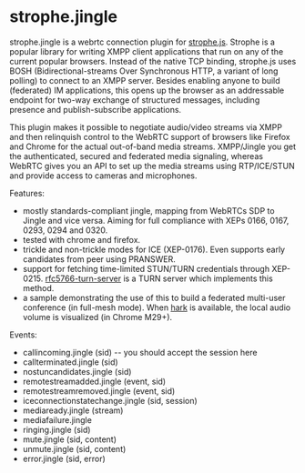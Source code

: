 strophe.jingle
==============

strophe.jingle is a webrtc connection plugin for [strophe.js](http://strophe.im/strophejs/). Strophe is a popular library for writing XMPP client applications that run on any of the current popular browsers. Instead of the native TCP binding, strophe.js uses BOSH (Bidirectional-streams Over Synchronous HTTP, a variant of long polling) to connect to an XMPP server. Besides enabling anyone to build (federated) IM applications, this opens up the browser as an addressable endpoint for two-way exchange of structured messages, including presence and publish-subscribe applications.

This plugin makes it possible to negotiate audio/video streams via XMPP and then relinquish control to the WebRTC support of browsers like Firefox and Chrome for the actual out-of-band media streams. XMPP/Jingle you get the authenticated, secured and federated media signaling, whereas WebRTC gives you an API to set up the media streams using RTP/ICE/STUN and provide access to cameras and microphones.

Features:
- mostly standards-compliant jingle, mapping from WebRTCs SDP to Jingle and vice versa. Aiming for full compliance with XEPs 0166, 0167, 0293, 0294 and 0320.
- tested with chrome and firefox.
- trickle and non-trickle modes for ICE (XEP-0176). Even supports early candidates from peer using PRANSWER.
- support for fetching time-limited STUN/TURN credentials through XEP-0215. [rfc5766-turn-server](https://code.google.com/p/rfc5766-turn-server/) is a TURN server which implements this method.
- a sample demonstrating the use of this to build a federated multi-user conference (in full-mesh mode). When [hark](https://github.com/latentflip/hark) is available, the local audio volume is visualized (in Chrome M29+).

Events:
- callincoming.jingle (sid) -- you should accept the session here
- callterminated.jingle (sid)
- nostuncandidates.jingle (sid)
- remotestreamadded.jingle (event, sid)
- remotestreamremoved.jingle (event, sid)
- iceconnectionstatechange.jingle (sid, session)
- mediaready.jingle (stream)
- mediafailure.jingle
- ringing.jingle (sid)
- mute.jingle (sid, content)
- unmute.jingle (sid, content)
- error.jingle (sid, error)
